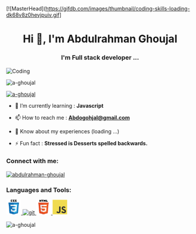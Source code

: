 [![MasterHead](https://gifdb.com/images/thumbnail/coding-skills-loading-dk68v8z0hevjpuiv.gif]
<h1 align="center">Hi 👋, I'm Abdulrahman Ghoujal</h1>
<h3 align="center">I'm Full stack developer ...</h3>
<img align="center" alt="Coding" width="800" src="https://raw.githubusercontent.com/gist/MedRedha/fd8e2481bde2610c96b9aafde543879c/raw/88624e8d31c4295973dcb7c900dacf0edc0a6d99/coding.gif">


<p align="left"> <img src="https://komarev.com/ghpvc/?username=a-ghoujal&label=Profile%20views&color=0e75b6&style=flat" alt="a-ghoujal" /> </p>

<p align="left"> <a href="https://github.com/ryo-ma/github-profile-trophy"><img src="https://github-profile-trophy.vercel.app/?username=a-ghoujal" alt="a-ghoujal" /></a> </p>

- 🌱 I’m currently learning : **Javascript**

- 📫 How to reach me : **Abdogohjal@gmail.com**

- 📄 Know about my experiences (loading ...)

- ⚡ Fun fact : **Stressed is Desserts spelled backwards.**

<h3 align="left">Connect with me:</h3>
<p align="left">
<a href="https://linkedin.com/in/abdulrahman-ghoujal" target="blank"><img align="center" src="https://raw.githubusercontent.com/rahuldkjain/github-profile-readme-generator/master/src/images/icons/Social/linked-in-alt.svg" alt="abdulrahman-ghoujal" height="30" width="40" /></a>
</p>

<h3 align="left">Languages and Tools:</h3>
<p align="left"> <a href="https://www.w3schools.com/css/" target="_blank" rel="noreferrer"> <img src="https://raw.githubusercontent.com/devicons/devicon/master/icons/css3/css3-original-wordmark.svg" alt="css3" width="40" height="40"/> </a> <a href="https://git-scm.com/" target="_blank" rel="noreferrer"> <img src="https://www.vectorlogo.zone/logos/git-scm/git-scm-icon.svg" alt="git" width="40" height="40"/> </a> <a href="https://www.w3.org/html/" target="_blank" rel="noreferrer"> <img src="https://raw.githubusercontent.com/devicons/devicon/master/icons/html5/html5-original-wordmark.svg" alt="html5" width="40" height="40"/> </a> <a href="https://developer.mozilla.org/en-US/docs/Web/JavaScript" target="_blank" rel="noreferrer"> <img src="https://raw.githubusercontent.com/devicons/devicon/master/icons/javascript/javascript-original.svg" alt="javascript" width="40" height="40"/> </a> </p>

<p><img align="center" src="https://github-readme-stats.vercel.app/api/top-langs?username=a-ghoujal&show_icons=true&locale=en&layout=compact" alt="a-ghoujal" /></p>
